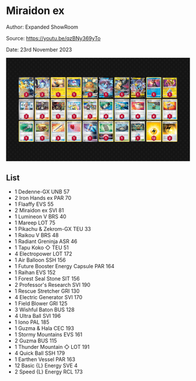 # Miraidon ex

Author: Expanded ShowRoom

Source: <https://youtu.be/qzBNy369yTo>

Date: 23rd November 2023

![decklist](../../images/PAR/Miraidon%20ex/1-%20Miraidon%20ex.png)

## List

* 1 Dedenne-GX UNB 57
* 2 Iron Hands ex PAR 70
* 1 Flaaffy EVS 55
* 2 Miraidon ex SVI 81
* 1 Lumineon V BRS 40
* 1 Mareep LOT 75
* 1 Pikachu & Zekrom-GX TEU 33
* 1 Raikou V BRS 48
* 1 Radiant Greninja ASR 46
* 1 Tapu Koko ◇ TEU 51
* 4 Electropower LOT 172
* 1 Air Balloon SSH 156
* 1 Future Booster Energy Capsule PAR 164
* 1 Raihan EVS 152
* 1 Forest Seal Stone SIT 156
* 2 Professor's Research SVI 190
* 1 Rescue Stretcher GRI 130
* 4 Electric Generator SVI 170
* 1 Field Blower GRI 125
* 3 Wishful Baton BUS 128
* 4 Ultra Ball SVI 196
* 1 Iono PAL 185
* 1 Guzma & Hala CEC 193
* 1 Stormy Mountains EVS 161
* 2 Guzma BUS 115
* 1 Thunder Mountain ◇ LOT 191
* 4 Quick Ball SSH 179
* 1 Earthen Vessel PAR 163
* 12 Basic {L} Energy SVE 4
* 2 Speed {L} Energy RCL 173
